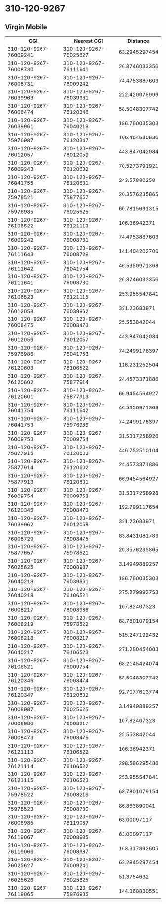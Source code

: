 # 310-120-9267
## Virgin Mobile


| CGI | Nearest CGI | Distance |
|-----|-------------|----------|
| 310-120-9267-76009241 | 310-120-9267-76025627 | 63.2945297454 |
| 310-120-9267-76008730 | 310-120-9267-76111641 | 26.8746033356 |
| 310-120-9267-76008731 | 310-120-9267-76009242 | 74.4753887603 |
| 310-120-9267-76039963 | 310-120-9267-76039961 | 222.420075999 |
| 310-120-9267-76008474 | 310-120-9267-76120346 | 58.5048307742 |
| 310-120-9267-76039961 | 310-120-9267-76040219 | 186.760035303 |
| 310-120-9267-75976987 | 310-120-9267-76120347 | 106.464680836 |
| 310-120-9267-76012057 | 310-120-9267-76012059 | 443.847042084 |
| 310-120-9267-76009243 | 310-120-9267-76120602 | 70.5273791921 |
| 310-120-9267-76041755 | 310-120-9267-76120601 | 243.57880258 |
| 310-120-9267-75978521 | 310-120-9267-75877657 | 20.3576235865 |
| 310-120-9267-75976985 | 310-120-9267-76025625 | 60.7815691315 |
| 310-120-9267-76106522 | 310-120-9267-76121113 | 106.36942371 |
| 310-120-9267-76009242 | 310-120-9267-76008731 | 74.4753887603 |
| 310-120-9267-76111643 | 310-120-9267-76008729 | 141.404202706 |
| 310-120-9267-76111642 | 310-120-9267-76041754 | 46.5350971368 |
| 310-120-9267-76111641 | 310-120-9267-76008730 | 26.8746033356 |
| 310-120-9267-76106523 | 310-120-9267-76121115 | 253.955547841 |
| 310-120-9267-76012058 | 310-120-9267-76039962 | 321.23683971 |
| 310-120-9267-76008475 | 310-120-9267-76008473 | 25.553842044 |
| 310-120-9267-76012059 | 310-120-9267-76012057 | 443.847042084 |
| 310-120-9267-75976986 | 310-120-9267-76041753 | 74.2499176397 |
| 310-120-9267-76120603 | 310-120-9267-76106522 | 118.231252504 |
| 310-120-9267-76120602 | 310-120-9267-75877914 | 24.4573371886 |
| 310-120-9267-76120601 | 310-120-9267-75877913 | 66.9454564927 |
| 310-120-9267-76041754 | 310-120-9267-76111642 | 46.5350971368 |
| 310-120-9267-76041753 | 310-120-9267-75976986 | 74.2499176397 |
| 310-120-9267-76009753 | 310-120-9267-76009754 | 31.5317258926 |
| 310-120-9267-75877915 | 310-120-9267-76120603 | 446.752510104 |
| 310-120-9267-75877914 | 310-120-9267-76120602 | 24.4573371886 |
| 310-120-9267-75877913 | 310-120-9267-76120601 | 66.9454564927 |
| 310-120-9267-76009754 | 310-120-9267-76009753 | 31.5317258926 |
| 310-120-9267-76120345 | 310-120-9267-76008473 | 192.799117654 |
| 310-120-9267-76039962 | 310-120-9267-76012058 | 321.23683971 |
| 310-120-9267-76008729 | 310-120-9267-76008475 | 83.8431081783 |
| 310-120-9267-75877657 | 310-120-9267-75978521 | 20.3576235865 |
| 310-120-9267-76025625 | 310-120-9267-76008987 | 3.14949889257 |
| 310-120-9267-76040219 | 310-120-9267-76039961 | 186.760035303 |
| 310-120-9267-76040218 | 310-120-9267-76106521 | 275.279992753 |
| 310-120-9267-76008217 | 310-120-9267-76008986 | 107.82407323 |
| 310-120-9267-76008219 | 310-120-9267-75978522 | 68.7801079154 |
| 310-120-9267-76008218 | 310-120-9267-76008217 | 515.247192432 |
| 310-120-9267-76040217 | 310-120-9267-76106523 | 271.280454003 |
| 310-120-9267-76106521 | 310-120-9267-76009754 | 68.2145424074 |
| 310-120-9267-76120346 | 310-120-9267-76008474 | 58.5048307742 |
| 310-120-9267-76120347 | 310-120-9267-76120602 | 92.7077613774 |
| 310-120-9267-76008987 | 310-120-9267-76025625 | 3.14949889257 |
| 310-120-9267-76008986 | 310-120-9267-76008217 | 107.82407323 |
| 310-120-9267-76008473 | 310-120-9267-76008475 | 25.553842044 |
| 310-120-9267-76121113 | 310-120-9267-76106522 | 106.36942371 |
| 310-120-9267-76121114 | 310-120-9267-76106522 | 298.586295486 |
| 310-120-9267-76121115 | 310-120-9267-76106523 | 253.955547841 |
| 310-120-9267-75978522 | 310-120-9267-76008219 | 68.7801079154 |
| 310-120-9267-75978523 | 310-120-9267-76008730 | 86.863890041 |
| 310-120-9267-76008985 | 310-120-9267-76119067 | 63.00097117 |
| 310-120-9267-76119067 | 310-120-9267-76008985 | 63.00097117 |
| 310-120-9267-76119066 | 310-120-9267-76008987 | 163.317892605 |
| 310-120-9267-76025627 | 310-120-9267-76009241 | 63.2945297454 |
| 310-120-9267-76025626 | 310-120-9267-76025625 | 51.3754632 |
| 310-120-9267-76119065 | 310-120-9267-75976985 | 144.368830551 |
